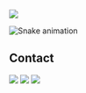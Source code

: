 </br>

 <div>
 
  <img align="center"  src="https://github-readme-stats.vercel.app/api?username=AlehKhvasko&show_icons=true&theme=dark&include_all_commits=true&count_private=true&hide=issues"/>
</div>

 ![Snake animation](https://github.com/eagrundy/eagrundy/blob/output/github-contribution-grid-snake.svg)
## Contact 
<div> 
  <a href="https://www.linkedin.com/in/aleh-khvasko/" target="_blank"><img src="https://img.shields.io/badge/-LinkedIn-%230077B5?style=for-the-badge&logo=linkedin&logoColor=white" target="_blank"></a>
  <a href = "mailto: dev.khvasko@gmail.com"><img src="https://img.shields.io/badge/-Gmail-%23333?style=for-the-badge&logo=gmail" target="_blank"></a>
    <a href = "mailto: dev.khvasko@gmail.com"><img src="https://img.shields.io/badge/-profile-#09582a?style=for-the-badge&logo=icon&logoColor=white" target="_blank"></a>
 </br>
</br>
